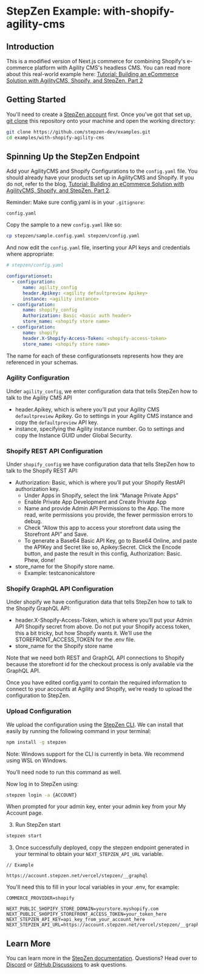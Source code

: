 # StepZen Example: with-shopify-agility-cms

## Introduction

This is a modified version of Next.js commerce for combining Shopify's e-commerce platform with Agility CMS's headless CMS. You can read more about this real-world example here: [Tutorial: Building an eCommerce Solution with AgilityCMS, Shopify, and StepZen. Part 2](https://agilitycms.com/resources/posts/tutorial-building-an-ecommerce-solution-with-agilitycms-shopify-and-stepzen)

## Getting Started

You'll need to create a [StepZen account](https://stepzen.com/signup) first. Once you've got that set up, [git clone](https://www.atlassian.com/git/tutorials/setting-up-a-repository/git-clone) this repository onto your machine and open the working directory:

```bash
git clone https://github.com/stepzen-dev/examples.git
cd examples/with-shopify-agility-cms
```

## Spinning Up the StepZen Endpoint

Add your AgilityCMS and Shopify Configurations to the `config.yaml` file. You should already have your products set up in AgilityCMS and Shopify. If you do not, refer to the blog, [Tutorial: Building an eCommerce Solution with AgilityCMS, Shopify, and StepZen. Part 2](https://agilitycms.com/resources/posts/tutorial-building-an-ecommerce-solution-with-agilitycms-shopify-and-stepzen).

Reminder: Make sure config.yaml is in your `.gitignore`:

```
config.yaml
```

Copy the sample to a new `config.yaml` like so:

```bash
cp stepzen/sample.config.yaml stepzen/config.yaml
```

And now edit the `config.yaml` file, inserting your API keys and credentials where appropriate:

```yaml
# stepzen/config.yaml

configurationset:
  - configuration:
      name: agility_config
      header.Apikey: <agility defaultpreview Apikey>
      instance: <agility instance>
  - configuration:
      name: shopify_config
      Authorization: Basic <basic auth header>
      store_name: <shopify store name>
  - configuration:
      name: shopify
      header.X-Shopify-Access-Token: <shopify-access-token>
      store_name: <shopify store name>
```

The name for each of these configurationsets represents how they are referenced in your schemas.

### Agility Configuration

Under `agility_config`, we enter configuration data that tells StepZen how to talk to the Agility CMS API

- header.Apikey, which is where you’ll put your Agility CMS `defaultpreview` Apikey. Go to settings in your Agility CMS instance and copy the `defaultpreview` API key.
- instance, specifying the Agility instance number. Go to settings and copy the Instance GUID under Global Security.

### Shopify REST API Configuration

Under `shopify_config` we have configuration data that tells StepZen how to talk to the Shopify REST API:

- Authorization: Basic, which is where you’ll put your Shopify RestAPI authorization key.
  - Under Apps in Shopify, select the link “Manage Private Apps”
  - Enable Private App Development and Create Private App
  - Name and provide Admin API Permissions to the App. The more read, write permissions you provide, the fewer permission errors to debug.
  - Check “Allow this app to access your storefront data using the Storefront API” and Save.
  - To generate a Base64 Basic API Key, go to Base64 Online, and paste the APIKey and Secret like so, Apikey:Secret. Click the Encode button, and paste the result in this config, Authorization: Basic. Phew, done!
- store_name for the Shopify store name.
  - Example: testcanonicalstore

### Shopify GraphQL API Configuration

Under shopify we have configuration data that tells StepZen how to talk to the Shopify GraphQL API:

- header.X-Shopify-Access-Token, which is where you’ll put your Admin API Shopify secret from above. Do not put your Shopify access token, this a bit tricky, but how Shopify wants it. We’ll use the STOREFRONT_ACCESS_TOKEN for the .env file.
- store_name for the Shopify store name

Note that we need both REST and GraphQL API connections to Shopify because the storefront id for the checkout process is only available via the GraphQL API.

Once you have edited config.yaml to contain the required information to connect to your accounts at Agility and Shopify, we’re ready to upload the configuration to StepZen.

### Upload Configuration

We upload the configuration using the [StepZen CLI](https://stepzen.com/docs/cli). We can install that easily by running the following command in your terminal:

```bash
npm install -g stepzen
```

Note: Windows support for the CLI is currently in beta. We recommend using WSL on Windows.

You’ll need node to run this command as well.

Now log in to StepZen using:

```bash
stepzen login -a {ACCOUNT}
```

When prompted for your admin key, enter your admin key from your My Account page.

3. Run StepZen start

```bash
stepzen start
```

3. Once successfully deployed, copy the stepzen endpoint generated in your terminal to obtain your `NEXT_STEPZEN_API_URL` variable.

```
// Example

https://account.stepzen.net/vercel/stepzen/__graphql
```

You'll need this to fill in your local variables in your .env, for example:

```
COMMERCE_PROVIDER=shopify

NEXT_PUBLIC_SHOPIFY_STORE_DOMAIN=yourstore.myshopify.com
NEXT_PUBLIC_SHOPIFY_STOREFRONT_ACCESS_TOKEN=your_token_here
NEXT_STEPZEN_API_KEY=api_key_from_your_account_here
NEXT_STEPZEN_API_URL=https://account.stepzen.net/vercel/stepzen/__graphql
```

## Learn More

You can learn more in the [StepZen documentation](https://stepzen.com/docs). Questions? Head over to [Discord](https://discord.com/invite/9k2VdPn2FR) or [GitHub Discussions](https://github.com/stepzen-dev/examples/discussions) to ask questions.
